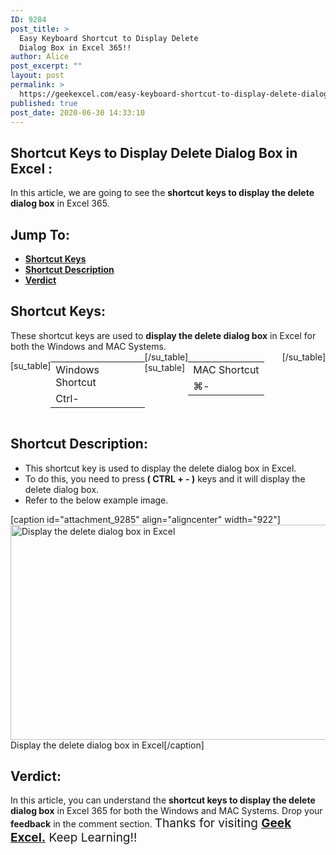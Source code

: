 ```yaml
---
ID: 9284
post_title: >
  Easy Keyboard Shortcut to Display Delete
  Dialog Box in Excel 365!!
author: Alice
post_excerpt: ""
layout: post
permalink: >
  https://geekexcel.com/easy-keyboard-shortcut-to-display-delete-dialog-box-in-excel-365/
published: true
post_date: 2020-06-30 14:33:10
---
```

<h2>Shortcut Keys to Display Delete Dialog Box in Excel :</h2>
In this article, we are going to see the <strong>shortcut keys to display the delete dialog box</strong> in Excel 365.
<h2>Jump To:</h2>
<ul>
 	<li><strong><a href="#1">Shortcut Keys</a></strong></li>
 	<li><strong><a href="#2">Shortcut Description</a></strong></li>
 	<li><strong><a href="#3">Verdict</a></strong></li>
</ul>
<h2 id="1">Shortcut Keys:</h2>
These shortcut keys are used to <strong>display the delete dialog box</strong> in Excel for both the Windows and MAC Systems.
<div style="display: flex;">

[su_table]
<table>
<tbody>
<tr>
<td>Windows Shortcut</td>
</tr>
<tr>
<td style="display: flex;"><span class="key-flex"><span class="win-key" style="width: 120px;"><span class="custom-span-key">Ctrl</span></span></span><span class="key-flex"><span class="win-key"><span class="custom-span-key">-</span></span></span></td>
</tr>
</tbody>
</table>
[/su_table]
[su_table]
<table style="float: right;">
<tbody>
<tr>
<td>MAC Shortcut</td>
</tr>
<tr>
<td style="display: flex;"><span class="key-flex"><span class="mac-key"><span class="custom-span-key">⌘</span></span></span><span class="key-flex"><span class="mac-key"><span class="custom-span-key">-</span></span></span></td>
</tr>
</tbody>
</table>
[/su_table]

</div>
<h2 id="2">Shortcut Description:</h2>
<ul>
 	<li>This shortcut key is used to display the delete dialog box in Excel.</li>
 	<li>To do this, you need to press<strong> ( CTRL + - )</strong> keys and it will display the delete dialog box.</li>
 	<li>Refer to the below example image.</li>
</ul>
[caption id="attachment_9285" align="aligncenter" width="922"]<img class="size-full wp-image-9285" src="https://geekexcel.com/wp-content/uploads/2020/06/ezgif.com-optimize-87.gif" alt="Display the delete dialog box in Excel" width="922" height="344" /> Display the delete dialog box in Excel[/caption]
<h2 id="3">Verdict:</h2>
In this article, you can understand the <strong>shortcut keys to display the delete dialog box</strong> in Excel 365 for both the Windows and MAC Systems. Drop your <strong>feedback</strong> in the comment section. <span style="font-size: 19px;">Thanks for visiting <strong><a href="https://geekexcel.com/">Geek Excel.</a></strong> Keep Learning!!</span>